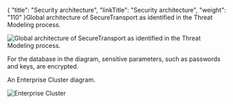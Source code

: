 {
    "title": "Security architecture",
    "linkTitle": "Security architecture",
    "weight": "110"
}Global architecture of <span class="mc-variable axway_variables.Component_Short_Name variable">SecureTransport</span> as identified in the Threat Modeling process.

<img src="/Images/SecureTransport/sec_arch.png" class="maxWidth" alt="Global architecture of SecureTransport as identified in the Threat Modeling process." />

For the database in the diagram, sensitive parameters, such as passwords and keys, are encrypted.

An Enterprise Cluster diagram.

<img src="/Images/SecureTransport/STDeployment_LEC.png" class="maxWidth" alt="Enterprise Cluster" />
